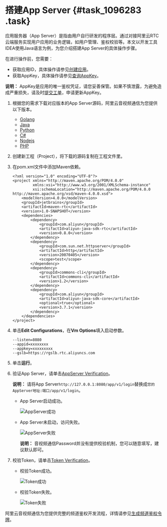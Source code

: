 # 搭建App Server {#task_1096283 .task}

应用服务器（App Server）是指由用户自行研发的程序层。通过对接阿里云RTC云端服务实现用户应用的业务逻辑，如用户管理、鉴权校验等。本文以开发工具IDEA使用Java语言为例，为您介绍搭建App Server的具体操作步骤。

在进行操作前，您需要：

-   获取应用ID，具体操作请参见[创建应用](cn.zh-CN/快速入门/创建应用.md#)。
-   获取AppKey，具体操作请参见[查询AppKey](../cn.zh-CN/控制台指南/查询AppKey.md#)。

**说明：** AppKey是应用的唯一鉴权凭证，请您妥善保管。如果不慎泄露，为避免造成严重损失，请及时[提交工单](https://selfservice.console.aliyun.com/ticket/createIndex)，申请更新AppKey。

1.  根据您的需求下载对应版本的App Server源码，阿里云音视频通信为您提供以下版本。 
    -   [Golang](https://github.com/aliyunvideo/AliRtcAppServer/tree/master/golang#appserver)
    -   [Java](https://github.com/aliyunvideo/AliRtcAppServer/tree/master/java#appserver)
    -   [Python](https://github.com/aliyunvideo/AliRtcAppServer/tree/master/python#appserver)
    -   [C\#](https://github.com/aliyunvideo/AliRtcAppServer/tree/master/csharp#appserver)
    -   [Nodejs](https://github.com/aliyunvideo/AliRtcAppServer/tree/master/nodejs#appserver)
    -   [PHP](https://github.com/aliyunvideo/AliRtcAppServer/tree/master/php#appserver)
2.  创建新工程（Project），将下载的源码复制在工程文件里。
3.  在pom.xml文件中添加Maven依赖。 

    ``` {#codeblock_ybd_a9b_pwl}
    <?xml version="1.0" encoding="UTF-8"?>
    <project xmlns="http://maven.apache.org/POM/4.0.0"
             xmlns:xsi="http://www.w3.org/2001/XMLSchema-instance"
             xsi:schemaLocation="http://maven.apache.org/POM/4.0.0 http://maven.apache.org/xsd/maven-4.0.0.xsd">
        <modelVersion>4.0.0</modelVersion>
        <groupId>jetbrains</groupId>
        <artifactId>maven-rtc</artifactId>
        <version>1.0-SNAPSHOT</version>
        <dependencies>
            <dependency>
                <groupId>com.aliyun</groupId>
                <artifactId>aliyun-java-sdk-rtc</artifactId>
                <version>0.8.0</version>
            </dependency>
            <dependency>
                <groupId>com.sun.net.httpserver</groupId>
                <artifactId>http</artifactId>
                <version>20070405</version>
                <scope>test</scope>
            </dependency>
            <dependency>
                <groupId>commons-cli</groupId>
                <artifactId>commons-cli</artifactId>
                <version>1.2</version>
            </dependency>
            <dependency>
                <groupId>com.aliyun</groupId>
                <artifactId>aliyun-java-sdk-core</artifactId>
                <optional>true</optional>
                <version>3.7.1</version>
            </dependency>
        </dependencies>
    </project>
    ```

4.  单击**Edit Configurations**，在**Vm Options**填入启动参数。 

    ``` {#codeblock_aog_chp_rl4 .language-java}
    --listen=8080
    --appid=xxxxxxxx
    --appkey=xxxxxxxxx
    --gslb=https://rgslb.rtc.aliyuncs.com
    ```

5.  单击**运行**。
6.  验证App Server，请单击[AppServer Verification](http://ossrs.net/talks/ng_index.html?spm=a2c4g.11186623.2.22.22965188TERfAg#/rtc-check?schema=http&host=127.0.0.1&port=8080&path=%2Fapp%2Fv1%2Flogin&room=1237&user=jzufp&password=12345678)。 

    **说明：** 请将App Server`http://127.0.0.1:8080/app/v1/login`替换成`您的AppServer地址:端口/app/v1/login`。

    -   App Server启动成功。

        ![AppServer成功](http://static-aliyun-doc.oss-cn-hangzhou.aliyuncs.com/assets/img/170801/156516651251338_zh-CN.png)

    -   App Server未启动，访问失败。

        ![AppServer失败](http://static-aliyun-doc.oss-cn-hangzhou.aliyuncs.com/assets/img/170801/156516651251340_zh-CN.png)

        **说明：** 音视频通信Password并没有提供校验机制，您可以随意填写，建议默认即可。

7.  校验Token，请单击[Token Verification](http://ossrs.net/talks/ng_index.html?spm=a2c4g.11186623.2.22.22965188TERfAg#/token-check?schema=http&host=127.0.0.1&port=8080&path=%2Fapp%2Fv1%2Flogin&room=1237&user=jzufp&password=12345678)。 
    -   校验Token成功。

        ![Token成功](http://static-aliyun-doc.oss-cn-hangzhou.aliyuncs.com/assets/img/170801/156516651251342_zh-CN.png)

    -   校验Token失败。

        ![Token失败](http://static-aliyun-doc.oss-cn-hangzhou.aliyuncs.com/assets/img/170801/156516651351344_zh-CN.png)


阿里云音视频通信为您提供完整的频道鉴权开发流程，详情请参见[生成频道鉴权令牌](cn.zh-CN/快速入门/生成频道鉴权令牌.md#)。

